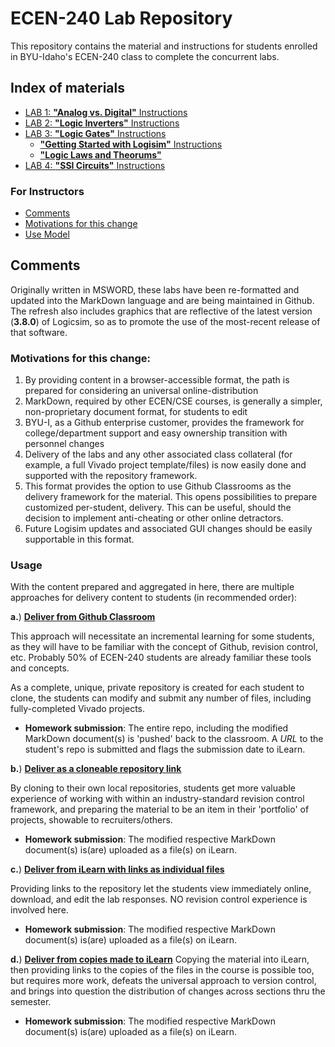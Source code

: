 # ECEN-240 Lab Repository
This repository contains the material and instructions for students enrolled in BYU-Idaho's ECEN-240 class to complete the concurrent labs.  

## Index of materials

* [LAB 1: **"Analog vs. Digital"** Instructions](ECEN240_Lab1/ECEN240_Lab1_Analog_vs_Digital.md)
* [LAB 2: **"Logic Inverters"** Instructions](ECEN240_Lab2/ECEN240_Lab2_Logic_Inverters.md)
* [LAB 3: **"Logic Gates"** Instructions](ECEN240_Lab3/ECEN240_Lab3_Logic_Gates.md)
    * [**"Getting Started with Logisim"** Instructions](ECEN240_Lab3/Getting_Started_with_Logisim_Evolution.md)
    * [**"Logic Laws and Theorums"**](ECEN240_Lab3/Using_Laws_and_Theorems_to_Simplify_an_Equation.md)
* [LAB 4: **"SSI Circuits"** Instructions](ECEN240_Lab4/ECEN240_Lab4_SSI_Circuits.md)

### For Instructors
* [Comments](#comments)
* [Motivations for this change](#motivations-for-this-change)
* [Use Model](#usage)


## Comments
Originally written in MSWORD, these labs have been re-formatted and updated into the MarkDown language and are being maintained in Github.
The refresh also includes graphics that are reflective of the latest version (**3.8.0**) of Logicsim, so as to promote the use of the most-recent release of that software.  

### Motivations for this change:

1. By providing content in a browser-accessible format, the path is prepared for considering an universal online-distribution
2. MarkDown, required by other ECEN/CSE courses, is generally a simpler, non-proprietary document format, for students to edit
3. BYU-I, as a Github enterprise customer, provides the framework for college/department support and easy ownership transition with personnel changes
4. Delivery of the labs and any other associated class collateral (for example, a full Vivado project template/files) is now easily done and supported with the repository framework.
5. This format provides the option to use Github Classrooms as the delivery framework for the material.  This opens possibilities to prepare customized per-student, delivery.  This can be useful, should the decision to implement anti-cheating or other online detractors.
6. Future Logisim updates and associated GUI changes should be easily supportable in this format.

### Usage
With the content prepared and aggregated in here, there are multiple approaches for delivery content to students (in recommended order):

**a.**) <ins>**Deliver from Github Classroom**</ins>

This approach will necessitate an incremental learning for some students, as they will have to be familiar with the concept of Github, revision control, etc.  Probably 50% of ECEN-240 students are already familiar these tools and concepts.   

As a complete, unique, private repository is created for each student to clone, the students can modify and submit any number of files, including fully-completed Vivado projects. 



<p style="text-indent:100px"> </p>

- **Homework submission**:  The entire repo, including the modified MarkDown document(s)  is 'pushed' back to the classroom.  A *URL* to the student's repo is submitted and flags the submission date to iLearn.

**b.**) <ins> **Deliver as a cloneable repository link**</ins>

By cloning to their own local repositories, students get more valuable experience of working with within an industry-standard revision control framework, and preparing the material to be an item in their 'portfolio' of projects, showable to recruiters/others.

- **Homework submission**:  The modified respective MarkDown document(s) is(are) uploaded as a file(s) on iLearn.

**c.**) <ins>**Deliver from iLearn with links as individual files**</ins>

Providing links to the repository let the students view immediately online, download, and edit the lab responses.  NO revision control experience is involved here.

- **Homework submission**:  The modified respective MarkDown document(s) is(are) uploaded as a file(s) on iLearn.

**d.**) <ins>**Deliver from copies made to iLearn**</ins>
Copying the material into iLearn, then providing links to the copies of the files in the course is possible too, but requires more work, defeats the universal approach to version control, and brings into question the distribution of changes across sections thru the semester.

- **Homework submission**:  The modified respective MarkDown document(s) is(are) uploaded as a file(s) on iLearn.
<br><br>


